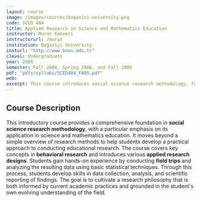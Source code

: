 ```yaml
---
layout: course
image: /images/courses/bogazici-university.png
code: SCED 404
title: Applied Research in Science and Mathematics Education
instructor: Murat Kahveci
instructorurl: /murat
institution: Boğaziçi University
insturl: "http://www.boun.edu.tr"
clevel: Undergraduate
year: 2006
semester: Fall 2006, Spring 2006, and Fall 2005
pdf: "pdfs/syllabi/SCED404_FA05.pdf"
web:
excerpt: This course introduces social science research methodology, focusing on behavioral research and applied research designs relevant to science education.
---
```


## Course Description
This introductory course provides a comprehensive foundation in **social science research methodology**, with a particular emphasis on its application in science and mathematics education. It moves beyond a simple overview of research methods to help students develop a practical approach to conducting educational research. The course covers key concepts in **behavioral research** and introduces various **applied research designs**. Students gain hands-on experience by conducting **field trips** and analyzing the resulting data using basic statistical techniques. Through this process, students develop skills in data collection, analysis, and scientific reporting of findings. The goal is to cultivate a research philosophy that is both informed by current academic practices and grounded in the student's own evolving understanding of the field.
